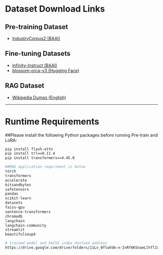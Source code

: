 # Dataset Download Links

## Pre-training Dataset
- [IndustryCorpus2 (BAAI)](https://www.modelscope.cn/datasets/BAAI/IndustryCorpus2)

## Fine-tuning Datasets
- [Infinity-Instruct (BAAI)](https://www.modelscope.cn/datasets/BAAI/Infinity-Instruct)
- [blossom-orca-v3 (Hugging Face)](https://huggingface.co/datasets/Azure99/blossom-orca-v3/blob/main/README.md)

## RAG Dataset
- [Wikipedia Dumps (English)](https://dumps.wikimedia.org/enwiki/)

---

# Runtime Requirements

##Please install the following Python packages before running Pre-train and LoRA:

```bash
pip install flash-attn
pip install trl==0.11.4
pip install transformers==4.45.0

##RAG application requriment is below
torch
transformers
accelerate
bitsandbytes
safetensors
pandas
scikit-learn
datasets
faiss-gpu
sentence-transformers
chromadb
langchain
langchain-community
streamlit
beautifulsoup4

# trained model and FAISS index donload address
https://drive.google.com/drive/folders/11Lv_0flwVdm-n-InRf6KSnaeLlhflIrI?usp=drive_link
